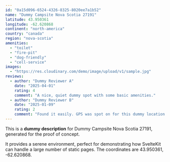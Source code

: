 ```yaml
---
id: "0a15d096-6524-4326-8325-8020ee7a1b52"
name: "Dummy Campsite Nova Scotia 27191"
latitude: 43.950361
longitude: -62.620868
continent: "north-america"
country: "canada"
region: "nova-scotia"
amenities:
  - "toilet"
  - "fire-pit"
  - "dog-friendly"
  - "cell-service"
images:
  - "https://res.cloudinary.com/demo/image/upload/v1/sample.jpg"
reviews:
  - author: "Dummy Reviewer A"
    date: "2025-04-01"
    rating: 4
    comment: "A nice, quiet dummy spot with some basic amenities."
  - author: "Dummy Reviewer B"
    date: "2025-01-09"
    rating: 2
    comment: "Found it easily. GPS was spot on for this dummy location."
---
```


This is a **dummy description** for Dummy Campsite Nova Scotia 27191, generated for the proof of concept.

It provides a serene environment, perfect for demonstrating how SvelteKit can handle a large number of static pages. The coordinates are 43.950361, -62.620868.
